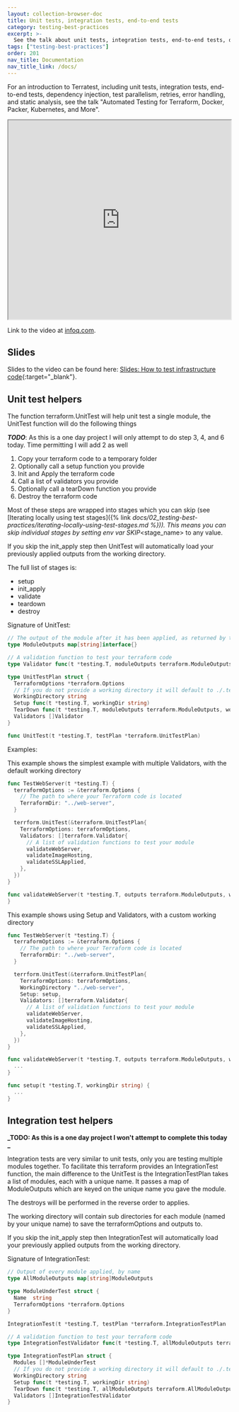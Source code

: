 ```yaml
---
layout: collection-browser-doc
title: Unit tests, integration tests, end-to-end tests
category: testing-best-practices
excerpt: >-
  See the talk about unit tests, integration tests, end-to-end tests, dependency injection, test parallelism, retries, error handling, and static analysis.
tags: ["testing-best-practices"]
order: 201
nav_title: Documentation
nav_title_link: /docs/
---
```



For an introduction to Terratest, including unit tests, integration tests, end-to-end tests, dependency injection, test
parallelism, retries, error handling, and static analysis, see the talk "Automated Testing for Terraform, Docker,
Packer, Kubernetes, and More".

<iframe width="100%" height="450" allowfullscreen src="https://www.youtube.com/embed/xhHOW0EF5u8"></iframe>

Link to the video at [infoq.com](https://www.infoq.com/presentations/automated-testing-terraform-docker-packer/).

## Slides

Slides to the video can be found here: [Slides: How to test infrastructure code](https://www.slideshare.net/brikis98/how-to-test-infrastructure-code-automated-testing-for-terraform-kubernetes-docker-packer-and-more){:target="_blank"}.

## Unit test helpers

The function terraform.UnitTest will help unit test a single module, the UnitTest function will do the following things

**_TODO_**: As this is a one day project I will only attempt to do step 3, 4, and 6 today. Time permitting I will add 2
as well 

1. Copy your terraform code to a temporary folder
2. Optionally call a setup function you provide
3. Init and Apply the terraform code
4. Call a list of validators you provide
5. Optionally call a tearDown function you provide
6. Destroy the terraform code

Most of these steps are wrapped into stages which you can skip (see [Iterating locally using test stages]({% link _docs/02_testing-best-practices/iterating-locally-using-test-stages.md %})). This means you can skip individual stages
by setting env var SKIP_\<stage_name\> to any value.

If you skip the init_apply step then UnitTest will automatically load your previously applied outputs from the working directory.

The full list of stages is:

* setup
* init_apply
* validate
* teardown
* destroy

Signature of UnitTest:

```go
// The output of the module after it has been applied, as returned by terraform.OutputAll
type ModuleOutputs map[string]interface{}

// A validation function to test your terraform code
type Validator func(t *testing.T, moduleOutputs terraform.ModuleOutputs, workingDir string)

type UnitTestPlan struct {
  TerraformOptions *terraform.Options
  // If you do not provide a working directory it will default to ./.terratest-unit-test/TEST_FUNCTION_NAME/
  WorkingDirectory string
  Setup func(t *testing.T, workingDir string)
  TearDown func(t *testing.T, moduleOutputs terraform.ModuleOutputs, workingDir string)
  Validators []Validator
}

func UnitTest(t *testing.T, testPlan *terraform.UnitTestPlan)
```

Examples:

This example shows the simplest example with multiple Validators, with the default working directory
```go
func TestWebServer(t *testing.T) {
  terraformOptions := &terraform.Options {
    // The path to where your Terraform code is located
    TerraformDir: "../web-server",
  }

  terrform.UnitTest(&terraform.UnitTestPlan{
    TerraformOptions: terraformOptions,
    Validators: []terraform.Validator{
      // A list of validation functions to test your module
      validateWebServer,
      validateImageHosting,
      validateSSLApplied,
    },
  })
}

func validateWebServer(t *testing.T, outputs terraform.ModuleOutputs, workingDir string) {
}
```

This example shows using Setup and Validators, with a custom working directory
```go
func TestWebServer(t *testing.T) {
  terraformOptions := &terraform.Options {
    // The path to where your Terraform code is located
    TerraformDir: "../web-server",
  }

  terrform.UnitTest(&terraform.UnitTestPlan{
    TerraformOptions: terraformOptions,
    WorkingDirectory "../web-server",
    Setup: setup,
    Validators: []terraform.Validator{
      // A list of validation functions to test your module
      validateWebServer,
      validateImageHosting,
      validateSSLApplied,
    },
  })
}

func validateWebServer(t *testing.T, outputs terraform.ModuleOutputs, workingDir string) {
  ...
}

func setup(t *testing.T, workingDir string) {
  ...
}
```


## Integration test helpers

**_TODO: As this is a one day project I won't attempt to complete this today _**

Integration tests are very similar to unit tests, only you are testing multiple modules together. To facilitate this
terraform provides an IntegrationTest function, the main difference to the UnitTest is the IntegrationTestPlan takes a
list of modules, each with a unique name. It passes a map of ModuleOutputs which are keyed on the unique name you gave
the module.

The destroys will be performed in the reverse order to applies.

The working directory will contain sub directories for each module (named by your unique name) to save the
terraformOptions and outputs to.

If you skip the init_apply step then IntegrationTest will automatically load your previously applied outputs from the working directory.

Signature of IntegrationTest:

```go
// Output of every module applied, by name
type AllModuleOutputs map[string]ModuleOutputs

type ModuleUnderTest struct {
  Name  string
  TerraformOptions *terraform.Options
}

IntegrationTest(t *testing.T, testPlan *terraform.IntegrationTestPlan

// A validation function to test your terraform code
type IntegrationTestValidator func(t *testing.T, allModuleOutputs terraform.AllModuleOutputs, workingDir string)

type IntegrationTestPlan struct {
  Modules []*ModuleUnderTest
  // If you do not provide a working directory it will default to ./.terratest-integration-test/TEST_FUNCTION_NAME/
  WorkingDirectory string
  Setup func(t *testing.T, workingDir string)
  TearDown func(t *testing.T, allModuleOutputs terraform.AllModuleOutputs, workingDir string)
  Validators []IntegrationTestValidator
}
```
